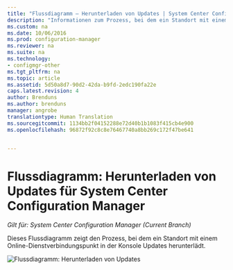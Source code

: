 ```yaml
---
title: "Flussdiagramm ‒ Herunterladen von Updates | System Center Configuration Manager"
description: "Informationen zum Prozess, bei dem ein Standort mit einem Online-Dienstverbindungspunkt konsoleninterne Updates herunterlädt."
ms.custom: na
ms.date: 10/06/2016
ms.prod: configuration-manager
ms.reviewer: na
ms.suite: na
ms.technology:
- configmgr-other
ms.tgt_pltfrm: na
ms.topic: article
ms.assetid: 5d50a8d7-90d2-42da-b9fd-2edc190fa22e
caps.latest.revision: 4
author: Brenduns
ms.author: brenduns
manager: angrobe
translationtype: Human Translation
ms.sourcegitcommit: 1134bb2f04152288e72d40b1b1083f415cb4e900
ms.openlocfilehash: 96872f92c8c8e76467740a8bb269c172f47be641


---
```

# <a name="flowchart---download-updates-for-system-center-configuration-manager"></a>Flussdiagramm: Herunterladen von Updates für System Center Configuration Manager

*Gilt für: System Center Configuration Manager (Current Branch)*

Dieses Flussdiagramm zeigt den Prozess, bei dem ein Standort mit einem Online-Dienstverbindungspunkt in der Konsole Updates herunterlädt.  

 ![Flussdiagramm: Herunterladen von Updates](media/Flowchart---Download-updates.png)  



<!--HONumber=Nov16_HO1-->



